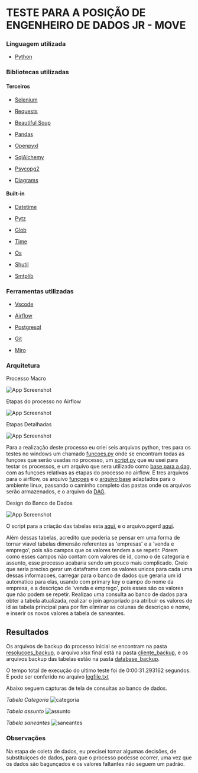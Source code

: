 # TESTE PARA A POSIÇÃO DE ENGENHEIRO DE DADOS JR - MOVE

### **Linguagem utilizada**

- [Python](https://www.python.org/)

### **Bibliotecas utilizadas**

#### **Terceiros**

- [Selenium](https://www.selenium.dev/selenium/docs/api/py/index.html)

- [Requests](https://docs.python-requests.org/en/latest/)

- [Beautiful Soup](https://beautiful-soup-4.readthedocs.io/en/latest/)

- [Pandas](https://pandas.pydata.org/)

- [Openpyxl](https://openpyxl.readthedocs.io/en/stable/)

- [SqlAlchemy](https://www.sqlalchemy.org/)

- [Psycopg2](https://www.psycopg.org/docs/)

- [Diagrams](https://diagrams.mingrammer.com/)

#### **Built-in**

- [Datetime](https://docs.python.org/3/library/datetime.html)

- [Pytz](https://pypi.org/project/pytz/)

- [Glob](https://docs.python.org/3/library/glob.html)

- [Time](https://docs.python.org/3/library/time.html)

- [Os](https://docs.python.org/3/library/os.html?highlight=os#module-os)

- [Shutil](https://docs.python.org/3/library/shutil.html?highlight=shutil#module-shutil)

- [Smtplib](https://docs.python.org/3/library/smtplib.html?highlight=smtplib#module-smtplib)


### **Ferramentas utilizadas**

- [Vscode](https://code.visualstudio.com/)

- [Airflow](https://airflow.apache.org/)

- [Postgresql](https://www.postgresql.org/)

- [Git](https://git-scm.com/)

- [Miro](https://miro.com/app/dashboard/)

### **Arquitetura**

Processo Macro

![App Screenshot](/schemas/etl_proccess.png)

Etapas do processo no Airflow

![App Screenshot](/schemas/airflow_dag.png)

Etapas Detalhadas

![App Screenshot](/schemas/etl_explicado.png)

Para a realização deste processo eu criei seis arquivos python, tres para os testes no windows um chamado [funcoes.py](https://github.com/lilacostaro/desafio_move_data_engineer_jr/blob/master/funcoes.py) onde se encontram todas as funçoes que serão usadas no processo, um [script.py](https://github.com/lilacostaro/desafio_move_data_engineer_jr/blob/master/script.py) que eu usei para testar os processos, e um arquivo que sera utilizado como [base para a dag](https://github.com/lilacostaro/desafio_move_data_engineer_jr/blob/master/script_dag.py), com as funçoes relativas as etapas do processo no airflow. E tres arquivos para o airflow, os arquivo [funçoes](https://github.com/lilacostaro/desafio_move_data_engineer_jr/blob/master/airflow/minhas_funcoes.py) e o [arquivo base](https://github.com/lilacostaro/desafio_move_data_engineer_jr/blob/master/airflow/script_to_dag.py) adaptados para o ambiente linux, passando o caminho completo das pastas onde os arquivos serão armazenados, e o arquivo da [DAG](https://github.com/lilacostaro/desafio_move_data_engineer_jr/blob/master/airflow/move_dag.py).

Design do Banco de Dados 

![App Screenshot](/schemas/2022-03-26.png)

O script para a criação das tabelas esta [aqui](https://github.com/lilacostaro/desafio_move_data_engineer_jr/blob/master/schemas/generate_tables.sql), e o arquivo.pgerd [aqui](https://github.com/lilacostaro/desafio_move_data_engineer_jr/blob/master/schemas/ERD.pgerd).

Além dessas tabelas, acredito que poderia se pensar em uma forma de tornar viavel tabelas dimensão referentes as 'empresas' e a 'venda e emprego', pois são campos que os valores tendem a se repetir. Pórem como esses campos não contam com valores de id, como o de categoria e assunto, esse processo acabaria sendo um pouco mais complicado. Creio que seria preciso gerar um dataframe com os valores unicos para cada uma dessas informacoes, carregar para o banco de dados que geraria um id automatico para elas, usando com primary key o campo do nome da empresa, e a descriçao de 'venda e emprego', pois esses são os valores que não podem se repetir. Realizao uma consulta ao banco de dados para obter a tabela atualizada, realizar o join apropriado pra atribuir os valores de id as tabela principal para por fim eliminar as colunas de descriçao e nome, e inserir os novos valores a tabela de saneantes.

## **Resultados** 

Os arquivos de backup do processo inicial se encontram na pasta [resolucoes_backup](https://github.com/lilacostaro/desafio_move_data_engineer_jr/tree/master/resolucoes_backup), o arquivo.xlsx final está na pasta [cliente_backup](https://github.com/lilacostaro/desafio_move_data_engineer_jr/tree/master/cliente_backup), e os arquivos backup das tabelas estão na pasta [database_backup](https://github.com/lilacostaro/desafio_move_data_engineer_jr/tree/master/database_backup).

O tempo total de execução do ultimo teste foi de 0:00:31.293162 segundos. E pode ser conferido no arquivo [logfile.txt]()

Abaixo seguem capturas de tela de consultas ao banco de dados. 

*Tabela Categoria*
![categoria](/schemas/categoria.png)

*Tabela assunto*
![assunto](/schemas/assuntos.png)

*Tabela saneantes*
![saneantes](/schemas/saneantes.png)

### **Observações**

Na etapa de coleta de dados, eu precisei tomar algumas decisões, de substituiçoes de dados, para que o processo podesse ocorrer, uma vez que os dados são bagunçados e os valores faltantes não seguem um padrão.  

